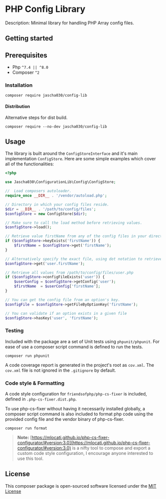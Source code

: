 # PHP Config Library

Description: Minimal library for handling PHP Array config files.

## Getting started

## Prerequisites

* Php `^7.4 || ^8.0`
* Composer `^2`

### Installation

```shell
composer require jascha030/config-lib
```

#### Distribution

Alternative steps for dist build.

```shell
composer require --no-dev jascha030/config-lib
```

## Usage

The library is built around the `ConfigStoreInterface` and it's main implementation `ConfigStore`.
Here are some simple examples which cover all of the functionalities:

```php
<?php

use Jascha030\ConfigurationLib\Config\ConfigStore;

//  Load composers autoloader. 
require_once __DIR__ . '/vendor/autoload.php';

// Directory in which your config files reside.
$dir = __DIR__ . '/path/to/config/files';
$configStore = new ConfigStore($dir);

// Make sure to call the load method before retrieving values.
$configStore->load();

// Retrieve value firstName from any of the config files in your directory.
if ($configStore->keyExists('firstName')) {
    $firstName = $configStore->get('firstName');
}

// Alternatively specify the exact file, using dot notation to retrieve firstName from /path/to/config/files/user.php
$configStore->get('user.firstName');

// Retrieve all values from /path/to/config/files/user.php
if ($configStore->configFileExists('user')) {
    $userConfig = $configStore->getConfig('user');
    $firstName  = $userConfig['firstName'];
}

// You can get the config file from an option's key.
$configFile = $configStore->getFileByOptionKey('firstName');

// You can validate if an option exists in a given file
$configStore->hasKey('user', 'firstName');
```

### Testing

Included with the package are a set of Unit tests using `phpunit/phpunit`. For ease of use a composer script command is
defined to run the tests.

```shell
composer run phpunit
```

A code coverage report is generated in the project's root as `cov.xml`. The `cov.xml` file is not ignored in the
`.gitignore` by default.

### Code style & Formatting

A code style configuration for `friendsofphp/php-cs-fixer` is included, defined in `.php-cs-fixer.dist.php`.

To use php-cs-fixer without having it necessarily installed globally, a composer script command is also included to
format php code using the provided config file and the vendor binary of php-cs-fixer.

```shell
composer run format
```

> **Note:** [https://mlocati.github.io/php-cs-fixer-configurator/#version:3.0](https://mlocati.github.io/php-cs-fixer-configurator/#version:3.0)
is a nifty tool to compose and export a custom code style configuration, I encourage anyone interested to use this tool.

## License

This composer package is open-sourced software licensed under the [MIT License](https://github.com/jascha030/composer-template/blob/master/LICENSE.md)
